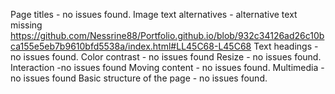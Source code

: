 Page titles - no issues found.
Image text alternatives - alternative text missing https://github.com/Nessrine88/Portfolio.github.io/blob/932c34126ad26c10bca155e5eb7b9610bfd5538a/index.html#LL45C68-L45C68
Text headings - no issues found.
Color contrast - no issues found
Resize - no issues found.
Interaction -no issues found
Moving content - no issues found.
Multimedia - no issues found
Basic structure of the page - no issues found.
